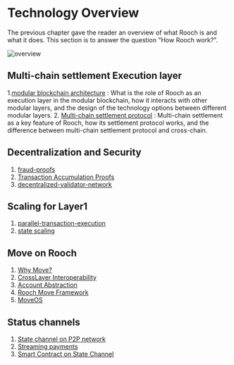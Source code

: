 # Technology Overview

The previous chapter gave the reader an overview of what Rooch is and what it does. This section is to answer the question "How Rooch work?".

![overview](/diagram/rooch-overview.svg)

## Multi-chain settlement Execution layer

1.[modular blockchain architecture](./01-modular-blockchain-architecture/01-multi-chain-settlement-protocol.md) : What is the role of Rooch as an execution layer in the modular blockchain, how it interacts with other modular layers, and the design of the technology options between different modular layers.
2. [Multi-chain settlement protocol](./01-modular-blockchain-architecture/01-multi-chain-settlement-protocol.md) : Multi-chain settlement as a key feature of Rooch, how its settlement protocol works, and the difference between multi-chain settlement protocol and cross-chain.

## Decentralization and Security

1. [fraud-proofs](./02-fraud-proofs.md)
2. [Transaction Accumulation Proofs](./03-transaction-accumulator-proofs.md)
3. [decentralized-validator-network](./04-decentralized-validator-network.md)

## Scaling for Layer1

1. [parallel-transaction-execution](./05-parallel-transaction-execution.md)
2. [state scaling](./06-state-scaling.md)

## Move on Rooch

1. [Why Move?](./07-move-on-rooch/index.md)
2. [CrossLayer Interoperability](./07-move-on-rooch/01-cross-layer-interoperability.md)
3. [Account Abstraction](./07-move-on-rooch/02-account-abstraction.md)
4. [Rooch Move Framework](./07-move-on-rooch/03-rooch-framework.md)
5. [MoveOS](./07-move-on-rooch/04-moveos.md)

## Status channels

1. [State channel on P2P network](./08-state-channel/index.md)
2. [Streaming payments](./08-state-channel/01-streaming-payment.md)
3. [Smart Contract on State Channel](./08-state-channel/02-channel-contract.md)
